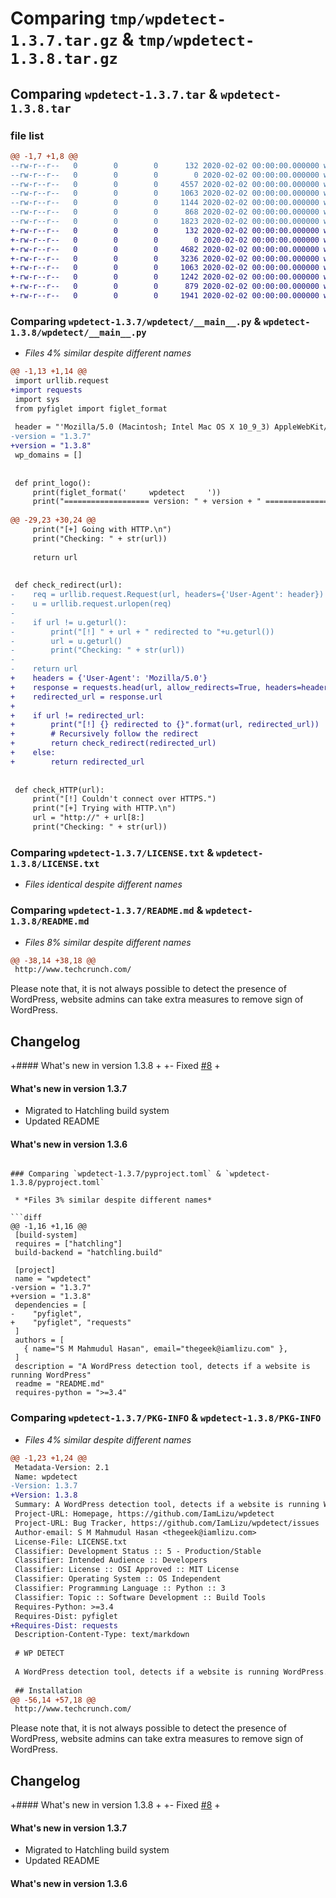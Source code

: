 # Comparing `tmp/wpdetect-1.3.7.tar.gz` & `tmp/wpdetect-1.3.8.tar.gz`

## Comparing `wpdetect-1.3.7.tar` & `wpdetect-1.3.8.tar`

### file list

```diff
@@ -1,7 +1,8 @@
--rw-r--r--   0        0        0      132 2020-02-02 00:00:00.000000 wpdetect-1.3.7/.vscode/settings.json
--rw-r--r--   0        0        0        0 2020-02-02 00:00:00.000000 wpdetect-1.3.7/wpdetect/__init__.py
--rw-r--r--   0        0        0     4557 2020-02-02 00:00:00.000000 wpdetect-1.3.7/wpdetect/__main__.py
--rw-r--r--   0        0        0     1063 2020-02-02 00:00:00.000000 wpdetect-1.3.7/LICENSE.txt
--rw-r--r--   0        0        0     1144 2020-02-02 00:00:00.000000 wpdetect-1.3.7/README.md
--rw-r--r--   0        0        0      868 2020-02-02 00:00:00.000000 wpdetect-1.3.7/pyproject.toml
--rw-r--r--   0        0        0     1823 2020-02-02 00:00:00.000000 wpdetect-1.3.7/PKG-INFO
+-rw-r--r--   0        0        0      132 2020-02-02 00:00:00.000000 wpdetect-1.3.8/.vscode/settings.json
+-rw-r--r--   0        0        0        0 2020-02-02 00:00:00.000000 wpdetect-1.3.8/wpdetect/__init__.py
+-rw-r--r--   0        0        0     4682 2020-02-02 00:00:00.000000 wpdetect-1.3.8/wpdetect/__main__.py
+-rw-r--r--   0        0        0     3236 2020-02-02 00:00:00.000000 wpdetect-1.3.8/.gitignore
+-rw-r--r--   0        0        0     1063 2020-02-02 00:00:00.000000 wpdetect-1.3.8/LICENSE.txt
+-rw-r--r--   0        0        0     1242 2020-02-02 00:00:00.000000 wpdetect-1.3.8/README.md
+-rw-r--r--   0        0        0      879 2020-02-02 00:00:00.000000 wpdetect-1.3.8/pyproject.toml
+-rw-r--r--   0        0        0     1941 2020-02-02 00:00:00.000000 wpdetect-1.3.8/PKG-INFO
```

### Comparing `wpdetect-1.3.7/wpdetect/__main__.py` & `wpdetect-1.3.8/wpdetect/__main__.py`

 * *Files 4% similar despite different names*

```diff
@@ -1,13 +1,14 @@
 import urllib.request
+import requests
 import sys
 from pyfiglet import figlet_format
 
 header = "'Mozilla/5.0 (Macintosh; Intel Mac OS X 10_9_3) AppleWebKit/537.75.14 (KHTML, like Gecko) Version/7.0.3 Safari/7046A194A'"
-version = "1.3.7"
+version = "1.3.8"
 wp_domains = []
 
 
 def print_logo():
     print(figlet_format('     wpdetect     '))
     print("=================== version: " + version + " ===================\n")
 
@@ -29,23 +30,24 @@
     print("[+] Going with HTTP.\n")
     print("Checking: " + str(url))
 
     return url
 
 
 def check_redirect(url):
-    req = urllib.request.Request(url, headers={'User-Agent': header})
-    u = urllib.request.urlopen(req)
-
-    if url != u.geturl():
-        print("[!] " + url + " redirected to "+u.geturl())
-        url = u.geturl()
-        print("Checking: " + str(url))
-
-    return url
+    headers = {'User-Agent': 'Mozilla/5.0'}
+    response = requests.head(url, allow_redirects=True, headers=headers)
+    redirected_url = response.url
+
+    if url != redirected_url:
+        print("[!] {} redirected to {}".format(url, redirected_url))
+        # Recursively follow the redirect
+        return check_redirect(redirected_url)
+    else:
+        return redirected_url
 
 
 def check_HTTP(url):
     print("[!] Couldn't connect over HTTPS.")
     print("[+] Trying with HTTP.\n")
     url = "http://" + url[8:]
     print("Checking: " + str(url))
```

### Comparing `wpdetect-1.3.7/LICENSE.txt` & `wpdetect-1.3.8/LICENSE.txt`

 * *Files identical despite different names*

### Comparing `wpdetect-1.3.7/README.md` & `wpdetect-1.3.8/README.md`

 * *Files 8% similar despite different names*

```diff
@@ -38,14 +38,18 @@
 http://www.techcrunch.com/
 ```
 
 Please note that, it is not always possible to detect the presence of WordPress, website admins can take extra measures to remove sign of WordPress.
 
 ## Changelog
 
+#### What's new in version 1.3.8
+
+-   Fixed [#8](https://github.com/IamLizu/wpdetect/issues)
+
 #### What's new in version 1.3.7
 
 -   Migrated to Hatchling build system
 -   Updated README
 
 #### What's new in version 1.3.6
```

### Comparing `wpdetect-1.3.7/pyproject.toml` & `wpdetect-1.3.8/pyproject.toml`

 * *Files 3% similar despite different names*

```diff
@@ -1,16 +1,16 @@
 [build-system]
 requires = ["hatchling"]
 build-backend = "hatchling.build"
 
 [project]
 name = "wpdetect"
-version = "1.3.7"
+version = "1.3.8"
 dependencies = [
-    "pyfiglet",
+    "pyfiglet", "requests"
 ]
 authors = [
   { name="S M Mahmudul Hasan", email="thegeek@iamlizu.com" },
 ]
 description = "A WordPress detection tool, detects if a website is running WordPress"
 readme = "README.md"
 requires-python = ">=3.4"
```

### Comparing `wpdetect-1.3.7/PKG-INFO` & `wpdetect-1.3.8/PKG-INFO`

 * *Files 4% similar despite different names*

```diff
@@ -1,23 +1,24 @@
 Metadata-Version: 2.1
 Name: wpdetect
-Version: 1.3.7
+Version: 1.3.8
 Summary: A WordPress detection tool, detects if a website is running WordPress
 Project-URL: Homepage, https://github.com/IamLizu/wpdetect
 Project-URL: Bug Tracker, https://github.com/IamLizu/wpdetect/issues
 Author-email: S M Mahmudul Hasan <thegeek@iamlizu.com>
 License-File: LICENSE.txt
 Classifier: Development Status :: 5 - Production/Stable
 Classifier: Intended Audience :: Developers
 Classifier: License :: OSI Approved :: MIT License
 Classifier: Operating System :: OS Independent
 Classifier: Programming Language :: Python :: 3
 Classifier: Topic :: Software Development :: Build Tools
 Requires-Python: >=3.4
 Requires-Dist: pyfiglet
+Requires-Dist: requests
 Description-Content-Type: text/markdown
 
 # WP DETECT
 
 A WordPress detection tool, detects if a website is running WordPress. wpdetect is a great tool when you just want to check WordPress' presence but do not want to scan the site for vulnerabilities or issues.
 
 ## Installation
@@ -56,14 +57,18 @@
 http://www.techcrunch.com/
 ```
 
 Please note that, it is not always possible to detect the presence of WordPress, website admins can take extra measures to remove sign of WordPress.
 
 ## Changelog
 
+#### What's new in version 1.3.8
+
+-   Fixed [#8](https://github.com/IamLizu/wpdetect/issues)
+
 #### What's new in version 1.3.7
 
 -   Migrated to Hatchling build system
 -   Updated README
 
 #### What's new in version 1.3.6
```

